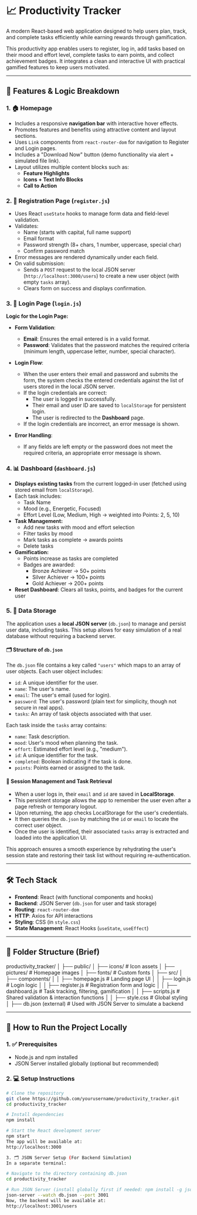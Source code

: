 # 📈 Productivity Tracker

A modern React-based web application designed to help users plan, track, and complete tasks efficiently while earning rewards through gamification.

This productivity app enables users to register, log in, add tasks based on their mood and effort level, complete tasks to earn points, and collect achievement badges. It integrates a clean and interactive UI with practical gamified features to keep users motivated.

---

## 🚀 Features & Logic Breakdown

### 1. 🏠 Homepage
- Includes a responsive **navigation bar** with interactive hover effects.
- Promotes features and benefits using attractive content and layout sections.
- Uses `Link` components from `react-router-dom` for navigation to Register and Login pages.
- Includes a "Download Now" button (demo functionality via alert + simulated file link).
- Layout utilizes multiple content blocks such as:
  - **Feature Highlights**
  - **Icons + Text Info Blocks**
  - **Call to Action**

### 2. 📝 Registration Page (`register.js`)
- Uses React `useState` hooks to manage form data and field-level validation.
- Validates:
  - Name (starts with capital, full name support)
  - Email format
  - Password strength (8+ chars, 1 number, uppercase, special char)
  - Confirm password match
- Error messages are rendered dynamically under each field.
- On valid submission:
  - Sends a `POST` request to the local JSON server (`http://localhost:3000/users`) to create a new user object (with empty `tasks` array).
  - Clears form on success and displays confirmation.

### 3. 🔐 Login Page (`login.js`)

**Logic for the Login Page:**
- **Form Validation**:
  - **Email**: Ensures the email entered is in a valid format.
  - **Password**: Validates that the password matches the required criteria (minimum length, uppercase letter, number, special character).
  
- **Login Flow**:
  - When the user enters their email and password and submits the form, the system checks the entered credentials against the list of users stored in the local JSON server.
  - If the login credentials are correct:
    - The user is logged in successfully.
    - Their email and user ID are saved to `localStorage` for persistent login.
    - The user is redirected to the **Dashboard** page.
  - If the login credentials are incorrect, an error message is shown.
  
- **Error Handling**:
  - If any fields are left empty or the password does not meet the required criteria, an appropriate error message is shown.

### 4. 📊 Dashboard (`dashboard.js`)
- **Displays existing tasks** from the current logged-in user (fetched using stored email from `localStorage`).
- Each task includes:
  - Task Name
  - Mood (e.g., Energetic, Focused)
  - Effort Level (Low, Medium, High → weighted into Points: 2, 5, 10)
- **Task Management:**
  - Add new tasks with mood and effort selection
  - Filter tasks by mood
  - Mark tasks as complete → awards points
  - Delete tasks
- **Gamification:**
  - Points increase as tasks are completed
  - Badges are awarded:
    - Bronze Achiever → 50+ points
    - Silver Achiever → 100+ points
    - Gold Achiever → 200+ points
- **Reset Dashboard**: Clears all tasks, points, and badges for the current user

### 5. 💾 Data Storage

The application uses a **local JSON server** (`db.json`) to manage and persist user data, including tasks. This setup allows for easy simulation of a real database without requiring a backend server.

#### 🗂️ Structure of `db.json`

The `db.json` file contains a key called `"users"` which maps to an array of user objects. Each user object includes:
- `id`: A unique identifier for the user.
- `name`: The user's name.
- `email`: The user's email (used for login).
- `password`: The user's password (plain text for simplicity, though not secure in real apps).
- `tasks`: An array of task objects associated with that user.

Each task inside the `tasks` array contains:
- `name`: Task description.
- `mood`: User's mood when planning the task.
- `effort`: Estimated effort level (e.g., "medium").
- `id`: A unique identifier for the task.
- `completed`: Boolean indicating if the task is done.
- `points`: Points earned or assigned to the task.

#### 🔄 Session Management and Task Retrieval

- When a user logs in, their `email` and `id` are saved in **LocalStorage**.
- This persistent storage allows the app to remember the user even after a page refresh or temporary logout.
- Upon returning, the app checks LocalStorage for the user's credentials.
- It then queries the `db.json` by matching the `id` or `email` to locate the correct user object.
- Once the user is identified, their associated `tasks` array is extracted and loaded into the application UI.

This approach ensures a smooth experience by rehydrating the user's session state and restoring their task list without requiring re-authentication.

---

## 🛠️ Tech Stack

- **Frontend**: React (with functional components and hooks)
- **Backend**: JSON Server (`db.json` for user and task storage)
- **Routing**: `react-router-dom`
- **HTTP**: Axios for API interactions
- **Styling**: CSS (in `style.css`)
- **State Management**: React Hooks (`useState`, `useEffect`)

---

## 📁 Folder Structure (Brief)

productivity_tracker/
│
├── public/
│ ├── icons/ # Icon assets
│ ├── pictures/ # Homepage images
│ ├── fonts/ # Custom fonts
│
├── src/
│ ├── components/
│ │ ├── homepage.js # Landing page UI
│ │ ├── login.js # Login logic
│ │ ├── register.js # Registration form and logic
│ │ ├── dashboard.js # Task tracking, filtering, gamification
│ │ ├── scripts.js # Shared validation & interaction functions
│ │ ├── style.css # Global styling
│
├── db.json (external) # Used with JSON Server to simulate a backend


---

## 🧪 How to Run the Project Locally

### 1. ✅ Prerequisites
- Node.js and npm installed
- JSON Server installed globally (optional but recommended)

### 2. 💻 Setup Instructions

```bash
# Clone the repository
git clone https://github.com/yourusername/productivity_tracker.git
cd productivity_tracker

# Install dependencies
npm install

# Start the React development server
npm start
The app will be available at:
http://localhost:3000

3. 🗂️ JSON Server Setup (For Backend Simulation)
In a separate terminal:

# Navigate to the directory containing db.json
cd productivity_tracker

# Run JSON Server (install globally first if needed: npm install -g json-server)
json-server --watch db.json --port 3001
Now, the backend will be available at:
http://localhost:3001/users